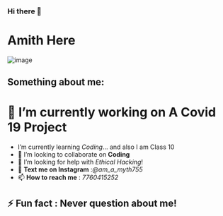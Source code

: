 ### Hi there 👋
# Amith Here
![image](https://instagram.fblr1-5.fna.fbcdn.net/v/t51.2885-15/e35/s480x480/45582206_1161479487334343_921145712223449844_n.jpg?_nc_ht=instagram.fblr1-5.fna.fbcdn.net&_nc_cat=111&_nc_ohc=UENsgH-BVhUAX8K6NvY&oh=2c9f2cf9abb2359d99e48d42e9618fa3&oe=5F843D9D)
## Something about me:

# **🔭 I’m currently working on A Covid 19 Project**
- I’m currently learning *Coding*... and also I am Class 10
- 👯 I’m looking to collaborate on **Coding**
- 🤔 I’m looking for help with  _Ethical Hacking_!
- 💬 **Text me on Instagram** :*@am_a_myth755*
- 📫 **How to reach me**  : _7760415252_
##  ⚡ **Fun fact** : Never question about **me**!
